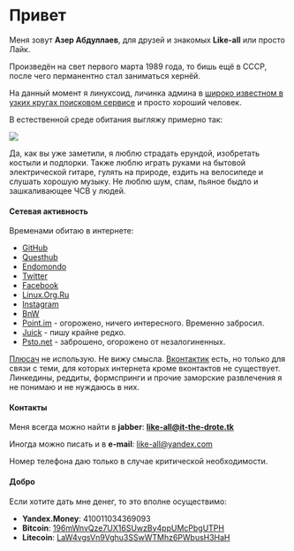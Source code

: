 Привет
======

Меня зовут **Азер Абдуллаев**, для друзей и знакомых **Like-all** или просто Лайк.

Произведён на свет первого марта 1989 года, то бишь ещё в СССР, после чего перманентно стал заниматься хернёй.

На данный момент я линуксоид, личинка админа в [широко известном в узких кругах поисковом сервисе](http://yandex.ru) и просто хороший человек.

В естественной среде обитания выгляжу примерно так:

![](http://distilleryimage7.ak.instagram.com/8b2df858580f11e2b12d22000a9e295b_7.jpg)

Да, как вы уже заметили, я люблю страдать ерундой, изобретать костыли и подпорки. Также люблю играть руками на бытовой электрической гитаре, гулять на природе, ездить на велосипеде и слушать хорошую музыку. Не люблю шум, спам, пьяное быдло и зашкаливающее ЧСВ у людей.

#### Сетевая активность

Временами обитаю в интернете:

+ [GitHub](https://github.com/Like-all)
+ [Questhub](http://questhub.io/player/Buckstabu)
+ [Endomondo](http://www.endomondo.com/profile/10419237)
+ [Twitter](https://twitter.com/lik3a11)
+ [Facebook](https://www.facebook.com/darthbricktop)
+ [Linux.Org.Ru](http://www.linux.org.ru/people/like-all/profile)
+ [Instagram](http://instagram.com/schmerzundtod)
+ [BnW](http://bnw.im/u/like-all)
+ [Point.im](https://like-all.point.im) - огорожено, ничего интересного. Временно забросил.
+ [Juick](http://juick.com/Buckstabu) - пишу крайне редко.
+ [Psto.net](http://like-all.psto.net) - заброшено, огорожено от незалогиненных.

[Плюсач](http://plus.google.com) не использую. Не вижу смысла. [Вконтактик](http://vk.com) есть, но только для связи с теми, для которых интернета кроме вконтактов не существует. Линкедины, реддиты, формспринги и прочие заморские развлечения я не понимаю и не нуждаюсь в них.

#### Контакты

Меня всегда можно найти в **jabber**: **like-all@it-the-drote.tk**

Иногда можно писать и в **e-mail**: <like-all@yandex.com>

Номер телефона даю только в случае критической необходимости.

#### Добро

Если хотите дать мне денег, то это вполне осуществимо:

+ **Yandex.Money**: 410011034369093
+ **Bitcoin**: [196mWnvQze7UX16SUwzBy4ppUMcPbgUTPH](bitcoin:196mWnvQze7UX16SUwzBy4ppUMcPbgUTPH?label=btcpocket)
+ **Litecoin**: [LaW4vgsVn9Vghu3SSwWTMhz6PWbusH3HaH](litecoin:LaW4vgsVn9Vghu3SSwWTMhz6PWbusH3HaH?label=ltcpocket)
